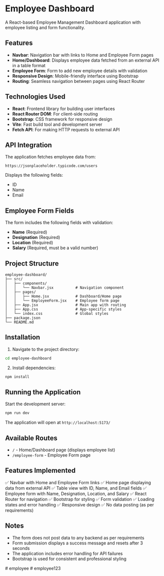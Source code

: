 # Employee Dashboard

A React-based Employee Management Dashboard application with employee listing and form functionality.

## Features

- **Navbar**: Navigation bar with links to Home and Employee Form pages
- **Home/Dashboard**: Displays employee data fetched from an external API in a table format
- **Employee Form**: Form to add new employee details with validation
- **Responsive Design**: Mobile-friendly interface using Bootstrap
- **Routing**: Seamless navigation between pages using React Router

## Technologies Used

- **React**: Frontend library for building user interfaces
- **React Router DOM**: For client-side routing
- **Bootstrap**: CSS framework for responsive design
- **Vite**: Fast build tool and development server
- **Fetch API**: For making HTTP requests to external API

## API Integration

The application fetches employee data from:
```
https://jsonplaceholder.typicode.com/users
```

Displays the following fields:
- ID
- Name
- Email

## Employee Form Fields

The form includes the following fields with validation:
- **Name** (Required)
- **Designation** (Required)
- **Location** (Required)
- **Salary** (Required, must be a valid number)

## Project Structure

```
employee-dashboard/
├── src/
│   ├── components/
│   │   └── Navbar.jsx          # Navigation component
│   ├── pages/
│   │   ├── Home.jsx            # Dashboard/Home page
│   │   └── EmployeeForm.jsx    # Employee form page
│   ├── App.jsx                 # Main app with routing
│   ├── App.css                 # App-specific styles
│   └── index.css               # Global styles
├── package.json
└── README.md
```

## Installation

1. Navigate to the project directory:
```bash
cd employee-dashboard
```

2. Install dependencies:
```bash
npm install
```

## Running the Application

Start the development server:
```bash
npm run dev
```

The application will open at `http://localhost:5173/`

## Available Routes

- `/` - Home/Dashboard page (displays employee list)
- `/employee-form` - Employee Form page

## Features Implemented

✅ Navbar with Home and Employee Form links
✅ Home page displaying data from external API
✅ Table view with ID, Name, and Email fields
✅ Employee form with Name, Designation, Location, and Salary
✅ React Router for navigation
✅ Bootstrap for styling
✅ Form validation
✅ Loading states and error handling
✅ Responsive design
✅ No data posting (as per requirements)

## Notes

- The form does not post data to any backend as per requirements
- Form submission displays a success message and resets after 3 seconds
- The application includes error handling for API failures
- Bootstrap is used for consistent and professional styling

#   e m p l o y e e  
 #   e m p l o y e e 1 2 3  
 